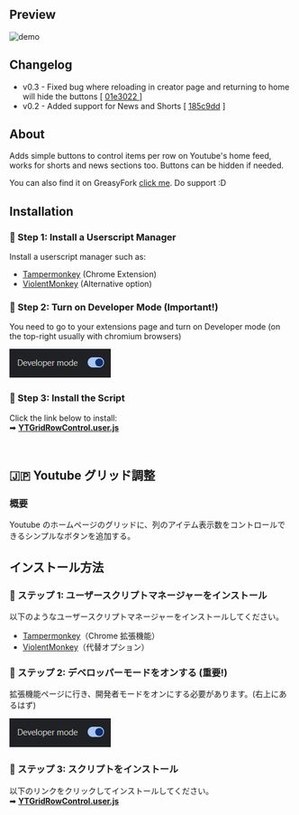 ## Preview

![demo](https://github.com/HageFX-78/YouTube-Grid-Row-Controller/blob/main/assets/demo.gif)

## Changelog

-   v0.3 - Fixed bug where reloading in creator page and returning to home will hide the buttons [ [01e3022
    ](https://github.com/HageFX-78/YouTube-Grid-Row-Controller/commit/01e3022082944e5b8f4d21befee94f936a89cc56) ]
-   v0.2 - Added support for News and Shorts [ [185c9dd](https://github.com/HageFX-78/YouTube-Grid-Row-Controller/commit/185c9dd5e0d965aa3819e2d6d704c0ec45a8eda6) ]

## About

Adds simple buttons to control items per row on Youtube's home feed, works for shorts and news sections too. Buttons can be hidden if needed.

You can also find it on GreasyFork [click me](https://greasyfork.org/en/scripts/534651-youtube-grid-row-controller). Do support :D

## Installation

### 🔹 Step 1: Install a Userscript Manager

Install a userscript manager such as:

-   [Tampermonkey](https://www.tampermonkey.net/) (Chrome Extension)
-   [ViolentMonkey](https://violentmonkey.github.io/) (Alternative option)

### 🔹 Step 2: Turn on Developer Mode (Important!)

You need to go to your extensions page and turn on Developer mode (on the top-right usually with chromium browsers)

![demo](https://github.com/HageFX-78/YouTube-Grid-Row-Controller/blob/main/assets/devmode.png)

### 🔹 Step 3: Install the Script

Click the link below to install:  
➡ **[YTGridRowControl.user.js](https://github.com/HageFX-78/YouTube-Grid-Row-Controller/raw/refs/heads/main/YTGridRowControl.user.js)**

<br>

## 🇯🇵 Youtube グリッド調整

### 概要

Youtube のホームページのグリッドに、列のアイテム表示数をコントロールできるシンプルなボタンを追加する。

## インストール方法

### 🔹 ステップ 1: ユーザースクリプトマネージャーをインストール

以下のようなユーザースクリプトマネージャーをインストールしてください。

-   [Tampermonkey](https://www.tampermonkey.net/)（Chrome 拡張機能）
-   [ViolentMonkey](https://violentmonkey.github.io/)（代替オプション）

### 🔹 ステップ 2: デベロッパーモードをオンする (重要!)

拡張機能ページに行き、開発者モードをオンにする必要があります。(右上にあるはず)

![demo](https://github.com/HageFX-78/YouTube-Grid-Row-Controller/blob/main/assets/devmode.png)

### 🔹 ステップ 3: スクリプトをインストール

以下のリンクをクリックしてインストールしてください。  
➡ **[YTGridRowControl.user.js](https://github.com/HageFX-78/YouTube-Grid-Row-Controller/raw/refs/heads/main/YTGridRowControl.user.js)**
